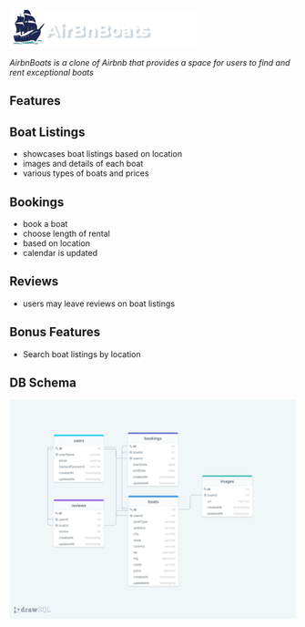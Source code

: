 <img src="frontend/images/AirBnBoats-logo.png" alt="airBnBoats-logo"/>

_AirbnBoats is a clone of Airbnb that provides a space for users to find and rent exceptional boats_


## Features

## Boat Listings
* showcases boat listings based on location
* images and details of each boat
* various types of boats and prices

## Bookings
* book a boat 
* choose length of rental
* based on location
* calendar is updated

## Reviews 
* users may leave reviews on boat listings

## Bonus Features
* Search boat listings by location

## DB Schema 
<img src="frontend/images/db-schema.png" alt="db-schema"/>

